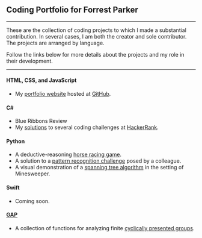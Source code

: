 ## Coding Portfolio for Forrest Parker
***

These are the collection of coding projects to which I made a substantial contribution. In several cases, I am both the creator and sole contributor. The projects are arranged by language.

Follow the links below for more details about the projects and my role in their development.

***

#### HTML, CSS, and JavaScript
- My [portfolio website](http://www.forrestwparker.com/) hosted at [GitHub](https://github.com/forrestwparker/forrestwparker.github.io).

#### C\#
- Blue Ribbons Review
- My [solutions](https://github.com/forrestwparker/hackerrank-solutions) to several coding challenges at [HackerRank](https://www.hackerrank.com/).

#### Python
- A deductive-reasoning [horse racing game](https://github.com/forrestwparker/Horse-Game).
- A solution to a [pattern recognition challenge](https://github.com/forrestwparker/Pattern-Challenge) posed by a colleague.
- A visual demonstration of a [spanning tree algorithm](https://github.com/forrestwparker/Spanning-Tree-Demo) in the setting of Minesweeper.

#### Swift
- Coming soon.

#### [GAP](http://www.gap-system.org/)
- A collection of functions for analyzing finite [cyclically presented groups](https://github.com/forrestwparker/tools-for-cyclically-presented-groups).